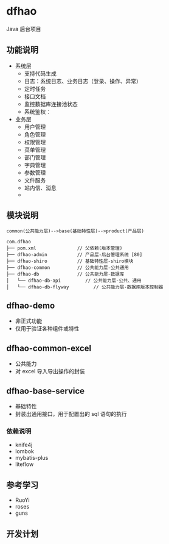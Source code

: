 # dfhao

Java 后台项目

## 功能说明
* 系统层
  * 支持代码生成
  * 日志：系统日志、业务日志（登录、操作、异常）
  * 定时任务
  * 接口文档
  * 监控数据库连接池状态
  * 系统鉴权：
* 业务层
  * 用户管理
  * 角色管理
  * 权限管理
  * 菜单管理
  * 部门管理
  * 字典管理
  * 参数管理
  * 文件服务
  * 站内信、消息
  * 

## 模块说明

```
common(公共能力层)-->base(基础特性层)-->product(产品层)

com.dfhao
├── pom.xml               // 父依赖(版本管理)
├── dfhao-admin           // 产品层-后台管理系统 [80]
├── dfhao-shiro           // 基础特性层-shiro模块
├── dfhao-common          // 公共能力层-公共通用
├── dfhao-db              // 公共能力层-数据库
│   └── dfhao-db-api         // 公共能力层-公共、通用
│   └── dfhao-db-flyway         // 公共能力层-数据库版本控制器
```

## dfhao-demo

* 非正式功能
* 仅用于验证各种组件或特性


## dfhao-common-excel

* 公共能力
* 对 excel 导入导出操作的封装


## dfhao-base-service

* 基础特性
* 封装出通用接口，用于配置出的 sql 语句的执行

### 依赖说明

* knife4j
* lombok
* mybatis-plus
* liteflow

## 参考学习

* RuoYi
* roses
* guns

## 开发计划


